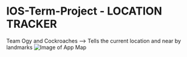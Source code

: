 # IOS-Term-Project - LOCATION TRACKER
Team Ogy and Cockroaches --> Tells the current location and near by landmarks
![Image of App Map](https://github.com/YashsviG/IOS-Term-Project/blob/main/pic_1.jpeg)
